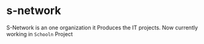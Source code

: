 # s-network
S-Network is an one organization it Produces the IT projects. Now currently working in `Schooln` Project
